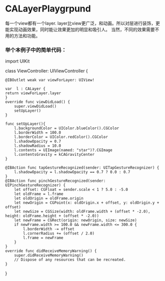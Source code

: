 # CALayerPlaygrpund

每一个view都有一个layer. layer比view更广泛，和动画。所以对层进行装饰，更能实现动画效果，同时能让效果更加的明显和吸引人。
当然，不同的效果需要不用的方法和功能。

### 举个本例子中的简单代码：

import UIKit

class ViewController: UIViewController {

    @IBOutlet weak var viewForLayer: UIView!
    
    var  l : CALayer {
    return viewForLayer.layer
    }
    override func viewDidLoad() {
        super.viewDidLoad()
        setUpLayer()
    }
    
    func setUpLayer(){
        l.backgroundColor = UIColor.blueColor().CGColor
        l.borderWidth = 100.0
        l.borderColor = UIColor.redColor().CGColor
        l.shadowOpacity = 0.7
        l.shadowRadius = 10.0
        l.contents = UIImage(named: "star")?.CGImage
        l.contentsGravity = kCAGravityCenter
    }

    @IBAction func tapGestureRecognized(sender: UITapGestureRecognizer) {
        l.shadowOpacity = l.shadowOpacity == 0.7 ? 0.0 : 0.7
    }
    @IBAction func pinchGestureRecognized(sender: UIPinchGestureRecognizer) {
        let offset: CGFloat = sender.scale < 1 ? 5.0 : -5.0
        let oldFrame = l.frame
        let oldOrigin = oldFrame.origin
        let newOrigin = CGPoint(x: oldOrigin.x + offset, y: oldOrigin.y + offset)
        let newSize = CGSize(width: oldFrame.width + (offset * -2.0), height: oldFrame.height + (offset * -2.0))
        let newFrame = CGRect(origin: newOrigin, size: newSize)
        if newFrame.width >= 100.0 && newFrame.width <= 300.0 {
            l.borderWidth -= offset
            l.cornerRadius += (offset / 2.0)
            l.frame = newFrame
        }
    }
    override func didReceiveMemoryWarning() {
        super.didReceiveMemoryWarning()
        // Dispose of any resources that can be recreated.
    }


}
